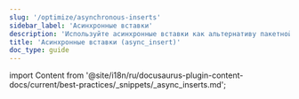 ```yaml
---
slug: '/optimize/asynchronous-inserts'
sidebar_label: 'Асинхронные вставки'
description: 'Используйте асинхронные вставки как альтернативу пакетной загрузке'
title: 'Асинхронные вставки (async_insert)'
doc_type: guide
---
```

import Content from '@site/i18n/ru/docusaurus-plugin-content-docs/current/best-practices/_snippets/_async_inserts.md';

<Content />
